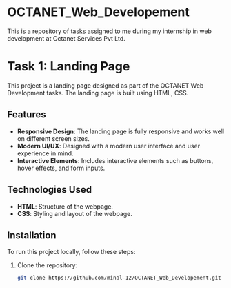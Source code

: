 # OCTANET_Web_Developement
This is a repository of tasks assigned to me during my internship in web development at Octanet Services Pvt Ltd.


# Task 1: Landing Page

This project is a landing page designed as part of the OCTANET Web Development tasks. The landing page is built using HTML, CSS.

## Features

- **Responsive Design**: The landing page is fully responsive and works well on different screen sizes.
- **Modern UI/UX**: Designed with a modern user interface and user experience in mind.
- **Interactive Elements**: Includes interactive elements such as buttons, hover effects, and form inputs.


## Technologies Used

- **HTML**: Structure of the webpage.
- **CSS**: Styling and layout of the webpage.


## Installation

To run this project locally, follow these steps:

1. Clone the repository:
   ```bash
   git clone https://github.com/minal-12/OCTANET_Web_Developement.git
